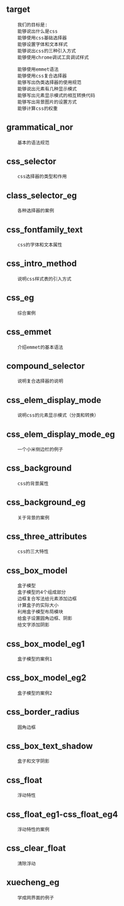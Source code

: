 ## target
        我们的目标是: 
        能够说出什么是css
        能够使用css基础选择器
        能够设置字体和文本样式
        能够说出css的三种引入方式
        能够使用chrome调试工具调试样式
        
        能够使用emmet语法
        能够使用css复合选择器
        能够写出伪类选择器的使用规范
        能够说出元素有几种显示模式
        能够写出元素显示模式的相互转换代码
        能够写出背景图片的设置方式
        能够计算css的权重

## grammatical_nor
        基本的语法规范

## css_selector
        css选择器的类型和作用

## class_selector_eg
        各种选择器的案例

## css_fontfamily_text
        css的字体和文本属性

## css_intro_method
        说明css样式表的引入方式

## css_eg
        综合案例

## css_emmet
        介绍emmet的基本语法

## compound_selector
        说明复合选择器的说明

## css_elem_display_mode
        说明css的元素显示模式（分类和转换）

## css_elem_display_mode_eg
        一个小米侧边栏的例子
    
## css_background
        css的背景属性

## css_background_eg
        关于背景的案例

## css_three_attributes
        css的三大特性

## css_box_model
        盒子模型
        盒子模型的4个组成部分
        边框复合写法给元素添加边框
        计算盒子的实际大小
        利用盒子模型布局模块
        给盒子设置圆角边框、阴影
        给文字添加阴影

## css_box_model_eg1 
        盒子模型的案例1

## css_box_model_eg2
        盒子模型的案例2

## css_border_radius
        圆角边框

## css_box_text_shadow
        盒子和文字阴影

## css_float
        浮动特性

## css_float_eg1-css_float_eg4
        浮动特性的案例

## css_clear_float
        清除浮动

## xuecheng_eg
        学成网界面的例子
